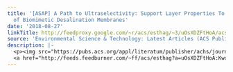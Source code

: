 ```yaml
---
title: '[ASAP] A Path to Ultraselectivity: Support Layer Properties To Maximize Performance
  of Biomimetic Desalination Membranes'
date: '2018-08-27'
linkTitle: http://feedproxy.google.com/~r/acs/esthag/~3/uOsXDZFtHoA/acs.est.8b03426
source: 'Environmental Science & Technology: Latest Articles (ACS Publications)'
description: |-
  <p><img src="https://pubs.acs.org/appl/literatum/publisher/achs/journals/content/esthag/0/esthag.ahead-of-print/acs.est.8b03426/20180827/images/medium/es-2018-03426y_0007.gif" alt="TOC Graphic"/></p><div><cite>Environmental Science & Technology</cite></div><div>DOI: 10.1021/acs.est.8b03426</div><div class="feedflare">
  <a href="http://feeds.feedburner.com/~ff/acs/esthag?a=uOsXDZFtHoA:KwqOfLosG8k:yIl2AUoC8zA"><img src="http://feeds.feedburner.com/~ff/acs/esthag?d=yIl2AUoC8zA" border="0"></img></a>
---
```


